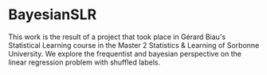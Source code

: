 # BayesianSLR
This work is the result of a project that took place in Gérard Biau's Statistical Learning course in the Master 2 Statistics & Learning of Sorbonne University. We explore the frequentist and bayesian perspective on the linear regression problem with shuffled labels. 
